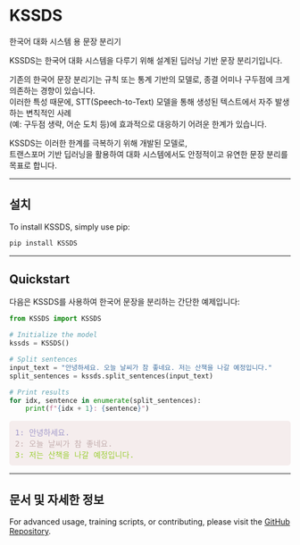 # KSSDS

한국어 대화 시스템 용 문장 분리기

KSSDS는 한국어 대화 시스템을 다루기 위해 설계된 딥러닝 기반 문장 분리기입니다.

기존의 한국어 문장 분리기는 규칙 또는 통계 기반의 모델로, 종결 어미나 구두점에 크게 의존하는 경향이 있습니다.  
이러한 특성 때문에, STT(Speech-to-Text) 모델을 통해 생성된 텍스트에서 자주 발생하는 변칙적인 사례  
(예: 구두점 생략, 어순 도치 등)에 효과적으로 대응하기 어려운 한계가 있습니다.

KSSDS는 이러한 한계를 극복하기 위해 개발된 모델로,  
트랜스포머 기반 딥러닝을 활용하여 대화 시스템에서도 안정적이고 유연한 문장 분리를 목표로 합니다.

---

## 설치

To install KSSDS, simply use pip:

```bash
pip install KSSDS
```

---

## Quickstart

다음은 KSSDS를 사용하여 한국어 문장을 분리하는 간단한 예제입니다:

```python
from KSSDS import KSSDS

# Initialize the model
kssds = KSSDS()

# Split sentences
input_text = "안녕하세요. 오늘 날씨가 참 좋네요. 저는 산책을 나갈 예정입니다."
split_sentences = kssds.split_sentences(input_text)

# Print results
for idx, sentence in enumerate(split_sentences):
    print(f"{idx + 1}: {sentence}")
```

<pre style="background-color:#F5EDED; color:white; padding:10px; border-radius:5px; font-family:monospace;">
<span style="color:#a29acb;">1: 안녕하세요.</span>
<span style="color:#c3adad;">2: 오늘 날씨가 참 좋네요.</span>
<span style="color:YellowGreen;">3: 저는 산책을 나갈 예정입니다.</span>
</pre>

---

## 문서 및 자세한 정보

For advanced usage, training scripts, or contributing, please visit the [GitHub Repository](https://github.com/ggomarobot/KSSDS).